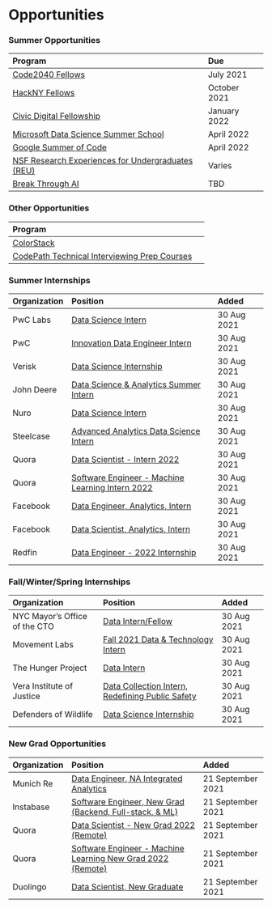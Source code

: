 # Opportunities

### Summer Opportunities

| Program | Due |
| :--- | :--- |
| [Code2040 Fellows](http://www.code2040.org/fellows-program) | July 2021 |
| [HackNY Fellows](https://hackny.org/fellows-program) | October 2021 |
| [Civic Digital Fellowship](https://www.codingitforward.com/civic-digital-fellowship) | January 2022 |
| [Microsoft Data Science Summer School](https://www.microsoft.com/en-us/research/academic-program/data-science-summer-school/) | April 2022 |
| [Google Summer of Code](https://summerofcode.withgoogle.com/) | April 2022 |
| [NSF Research Experiences for Undergraduates \(REU\)](https://www.nsf.gov/crssprgm/reu/) | Varies |
| [Break Through AI](https://tech.cornell.edu/impact/break-through-tech/break-through-ai/) | TBD |

### Other Opportunities

| Program |  |
| :--- | :--- |
| [ColorStack](https://www.colorstack.org/) |  |
| [CodePath Technical Interviewing Prep Courses](https://codepath.org/) |  |

### Summer Internships

| Organization | Position | Added |
| :--- | :--- | :--- |
| PwC Labs | [Data Science Intern](https://jobs.us.pwc.com/job/-/-/932/12821170384?utm_source=linkedin.com&utm_campaign=core_media&utm_medium=social_media&utm_content=job_posting&ss=paid&dclid=CJiUlKCa2fICFVGjnwodfRoLTg) | 30 Aug 2021 |
| PwC | [Innovation Data Engineer Intern](https://jobs.us.pwc.com/job/denver/innovation-data-engineer-intern-summer-2022/932/13224382848) | 30 Aug 2021 |
| Verisk | [Data Science Internship](https://jobs.smartrecruiters.com/Verisk/743999769528217-data-science-internship-2022-summer-internship-program-cr-) | 30 Aug 2021 |
| John Deere | [Data Science & Analytics Summer Intern](https://jobs.deere.com/job/Moline-Data-Science-&-Analytics-Summer-Intern-2022a-IL-61265/782551000/) | 30 Aug 2021 |
| Nuro | [Data Science Intern](https://www.nuro.ai/careersitem?gh_jid=3357000) | 30 Aug 2021 |
| Steelcase | [Advanced Analytics Data Science Intern](https://careers.steelcase.com/careers/FolderDetail/Advanced-Analytics-Data-Science-Intern-Summer-2022/3830) | 30 Aug 2021 |
| Quora | [Data Scientist - Intern 2022](https://boards.greenhouse.io/quora/jobs/5438708002) | 30 Aug 2021 |
| Quora | [Software Engineer - Machine Learning Intern 2022](https://boards.greenhouse.io/quora/jobs/5451810002) | 30 Aug 2021 |
| Facebook | [Data Engineer, Analytics, Intern](https://www.facebook.com/careers/v2/jobs/147279244076910/) | 30 Aug 2021 |
| Facebook | [Data Scientist, Analytics, Intern](https://www.facebook.com/careers/v2/jobs/326091035588837/) | 30 Aug 2021 |
| Redfin | [Data Engineer - 2022 Internship](https://redfin.wd1.myworkdayjobs.com/en-US/redfin_careers/job/WA---Seattle/Data-Engineer---2022-Internship_41367) | 30 Aug 2021 |

### Fall/Winter/Spring Internships

| Organization | Position | Added |
| :--- | :--- | :--- |
| NYC Mayor’s Office of the CTO | [Data Intern/Fellow](https://www1.nyc.gov/assets/cto/#/jobs) | 30 Aug 2021 |
| Movement Labs | [Fall 2021 Data & Technology Intern](https://movementlabs.com/jobs/) | 30 Aug 2021 |
| The Hunger Project | [Data Intern](https://www.idealist.org/en/nonprofit-internship/3d6533eebb51409eb1075d4858bef03a-data-intern-the-hunger-project-new-york) | 30 Aug 2021 |
| Vera Institute of Justice | [Data Collection Intern, Redefining Public Safety](https://vera.applytojob.com/apply/bJ6bihXwl3/Data-Collection-Intern-Redefining-Public-Safety-NYC) | 30 Aug 2021 |
| Defenders of Wildlife | [Data Science Internship](https://defenders.org/about/jobs?p=job%2Fo3Asgfw5) | 30 Aug 2021 |

### New Grad Opportunities

| Organization | Position | Added |
| :--- | :--- | :--- |
| Munich Re | [Data Engineer, NA Integrated Analytics](https://munichre-jobs.com/en/munich-re/job/27152-data-engineer-na-integrated-analytics-2022-new-grad-new-york) | 21 September 2021 |
| Instabase | [Software Engineer, New Grad \(Backend, Full-stack, & ML\)](https://instabase.com/careers/?gh_jid=5498014002) | 21 September 2021 |
| Quora | [Data Scientist - New Grad 2022 \(Remote\)](https://boards.greenhouse.io/quora/jobs/5438700002) | 21 September 2021 |
| Quora | [Software Engineer - Machine Learning New Grad 2022 \(Remote\)](https://boards.greenhouse.io/quora/jobs/5451901002) | 21 September 2021 |
| Duolingo | [Data Scientist, New Graduate](https://boards.greenhouse.io/duolingo/jobs/5445804002) | 21 September 2021 |



